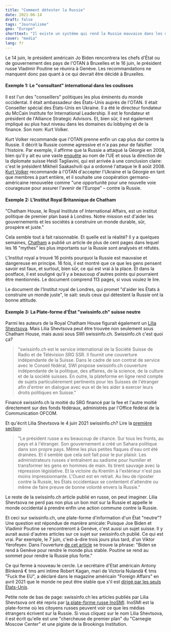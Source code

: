 ```yaml
---
title: "Comment détester la Russie"
date: 2021-06-14
draft: false
tags: "Journalisme"
geo: "Europe"
shorttext: "Il existe un système qui rend la Russie mauvaise dans les médias occidentaux. La Suisse contribue à promouvoir la haine de la Russie."
cover: "media"
lang: fr
---
```


Le 14 juin, le président américain Jo Biden rencontrera les chefs d'État ou de gouvernement des pays de l'OTAN à Bruxelles et le 16 juin, le président russe Vladimir Poutine se réunira à Genève.  Les recommandations ne manquent donc pas quant à ce qui devrait être décidé à Bruxelles.

#### Exemple 1: Le "consultant" international dans les coulisses

Il est l'un des "conseillers" politiques les plus éminents du monde occidental. Il était ambassadeur des États-Unis auprès de l'OTAN. Il était Conseiller spécial des États-Unis en Ukraine. Il a été le directeur fondateur du McCain Institute for International Leadership. Il est le fondateur et président de l'Alliance Strategic Advisors. Et, bien sûr, il est également impliqué au plus haut niveau dans les domaines du lobbying et de la finance. Son nom: Kurt Volker.

Kurt Volker recommande que l'OTAN prenne enfin un cap plus dur contre la Russie. Il décrit la Russie comme agressive et n'a pas peur de falsifier l'histoire. Par exemple, il affirme que la Russie a attaqué la Géorgie en 2008, bien qu'il y ait eu une vaste [enquête](/static/downloads/IIFFMCG_Volume_I.pdf "Independent International Fact-Finding Mission on the Conflict in Georgia") au nom de l'UE et sous la direction de la diplomate suisse Heidi Tagliavini, qui est arrivée à une conclusion claire: c'est le président Mikheil Saakashvili qui a ordonné l'attaque le 8 août 2008. [Kurt Volker](https://cepa.org/a-plan-for-nato-to-get-serious-about-russia/ "A Plan for NATO to Get Serious About Russia") recommande à l'OTAN d'accepter l'Ukraine et la Géorgie en tant que membres à part entière, et il souhaite une coopération germano-américaine renouvelée comme "une opportunité pour une nouvelle voie courageuse pour assurer l'avenir de l'Europe" – contre la Russie.

#### Exemple 2: L'Institut Royal Britannique de Chatham

"Chatham House, le Royal Institute of International Affairs, est un institut politique de premier plan basé à Londres. Notre mission est d'aider les gouvernements et les sociétés à construire un monde durable, sûr, prospère et juste."

Cela semble tout à fait raisonnable. Et quelle est la réalité? Il y a quelques semaines, [Chatham](https://www.chathamhouse.org/2021/05/myths-and-misconceptions-debate-russia "Myths and misconceptions in the debate on Russia") a publié un article de plus de cent pages dans lequel les 16 "mythes" les plus importants sur la Russie sont analysés et réfutés.

L'Institut royal a trouvé 16 points pourquoi la Russie est mauvaise et dangereuse en principe. 16 fois, il est montré que ce que les gens pensent savoir est faux, et surtout, bien sûr, ce qui est vrai à la place. Et dans la postface, il est souligné qu'il y a beaucoup d'autres points qui pourraient être mentionnés. Le document comprend 113 pages, si vous voulez le lire.

Le document de l'Institut royal de Londres, qui promet "d'aider les États à construire un monde juste", le sait: seuls ceux qui détestent la Russie ont la bonne attitude.

#### Exemple 3: La Plate-forme d'État "swissinfo.ch" suisse neutre

Parmi les auteurs de la Royal Chatham House figurait également un [Lilia Shevtsova](https://www.chathamhouse.org/2017/09/russias-dual-response-west-creates-policy-confusion "Russia’s Dual Response to the West Creates Policy Confusion"). Mais Lilia Shevtsova peut être trouvée non seulement sous Chatham House, mais aussi sous SWI swissinfo.ch. Swissinfo.ch c'est quoi ça?

> "swissinfo.ch est le service international de la Société Suisse de Radio et de Télévision SRG SSR. Il fournit une couverture indépendante de la Suisse. Dans le cadre de son contrat de service avec le Conseil fédéral, SWI propose swissinfo.ch couverture indépendante de la politique, des affaires, de la science, de la culture et de la société suisses. En outre, la plateforme en ligne rend compte de sujets particulièrement pertinents pour les Suisses de l'étranger afin d'entrer en dialogue avec eux et de les aider à exercer leurs droits politiques en Suisse."

Financé swissinfo.ch la moitié du SRG financé par la fee et l'autre moitié directement sur des fonds fédéraux, administrés par l'Office fédéral de la Communication OFCOM.

Et qu'écrit Lilia Shevtsova le 4 juin 2021 swissinfo.ch? Lire la [première section](https://www.swissinfo.ch/rus/сорвал-ли-путин-банк-/46667070 "Сорвал ли Путин банк?"):

> "Le président russe a eu beaucoup de chance. Sur tous les fronts, au pays et à l'étranger. Son gouvernement a créé un Sahara politique dans son propre pays. Même les plus petites flaques d'eau ont été drainées. Et il semble que cela soit fait pour le pur plaisir. Les administrateurs russes s'entraînent au sadisme pour humilier et transformer les gens en hommes de main. Ils tirent sauvage avec la répression législative. Et la victoire du Kremlin à l'extérieur n'est pas moins impressionnante. L'Ouest est en retrait. Au lieu de riposter contre la Russie, les États occidentaux se contentent d'attendre ou même de faire preuve de bonne volonté envers la Russie."

Le reste de la swissinfo.ch article publié en russe, on peut imaginer. Lilia Shevtsova ne perd pas non plus un bon mot sur la Russie et appelle le monde occidental à prendre enfin une action commune contre la Russie.

Et ceci sur swissinfo.ch, une plate-forme d'information d'un État "neutre"? Une question est répondue de manière amicale: Puisque Joe Biden et Vladimir Poutine se rencontreront à Genève, c'est aussi un sujet suisse. Il y aurait aussi d'autres articles sur ce sujet sur swissinfo.ch publié. Ce qui est vrai. Par exemple, le 7 juin, c'est-à-dire trois jours plus tard, d'un Viktor Yerofeyev. Dans l'ouverture [de cet article](https://www.swissinfo.ch/rus/женева-между-мюнхеном-и-ялтой/46668572 "Женева между Мюнхеном и Ялтой") se trouve la phrase: "Biden se rend à Genève pour rendre le monde plus stable. Poutine se rend au sommet pour rendre la Russie plus forte."

Ce qui ferme à nouveau le cercle. Le secrétaire d'Etat américain Antony Blinkenâ € tms ami intime Robert Kagan, mari de Victoria Nulandâ € tms "Fuck the EU", a déclaré dans le magazine américain "Foreign Affairs" en avril 2021 que le monde ne peut être stable que s'il est [dirigé par les seuls États-Unis](https://www.foreignaffairs.com/articles/united-states/2021-02-16/superpower-it-or-not "A Superpower, Like It or Not").

Petite note de bas de page: swissinfo.ch les articles publiés par Lilia Shevtsova ont été repris par [la plate-forme russe InoSMI](https://inosmi.ru/politic/20210605/249868896.html "Swiss Info - сорвал ли Путин банк?"). InoSMI est la plate-forme où les citoyens russes peuvent voir ce que les médias étrangers écrivent sur la Russie. Si vous cliquez sur le nom Lilia Shevtsova, il est écrit qu'elle est une "chercheuse de premier plan" du "Carnegie Moscow Center" et une pigiste de la Brookings Institution.
